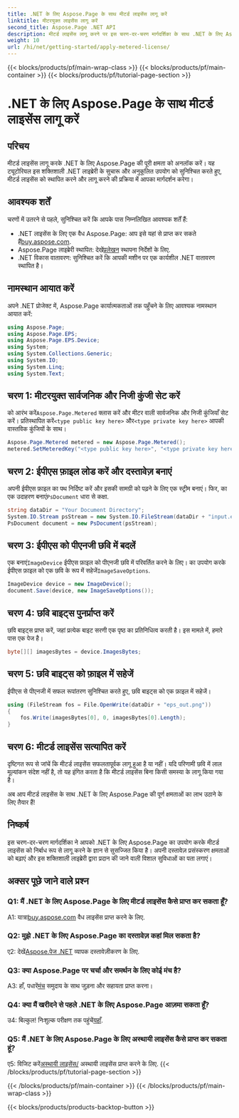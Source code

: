 ```yaml
---
title: .NET के लिए Aspose.Page के साथ मीटर्ड लाइसेंस लागू करें
linktitle: मीटरयुक्त लाइसेंस लागू करें
second_title: Aspose.Page .NET API
description: मीटर्ड लाइसेंस लागू करने पर इस चरण-दर-चरण मार्गदर्शिका के साथ .NET के लिए Aspose.Page के निर्बाध एकीकरण का अन्वेषण करें। दस्तावेज़ प्रसंस्करण को सहजता से अनुकूलित करें।
weight: 10
url: /hi/net/getting-started/apply-metered-license/
---
```


{{< blocks/products/pf/main-wrap-class >}}
{{< blocks/products/pf/main-container >}}
{{< blocks/products/pf/tutorial-page-section >}}

# .NET के लिए Aspose.Page के साथ मीटर्ड लाइसेंस लागू करें

## परिचय

मीटर्ड लाइसेंस लागू करके .NET के लिए Aspose.Page की पूरी क्षमता को अनलॉक करें। यह ट्यूटोरियल इस शक्तिशाली .NET लाइब्रेरी के सुचारू और अनुकूलित उपयोग को सुनिश्चित करते हुए, मीटर्ड लाइसेंस को स्थापित करने और लागू करने की प्रक्रिया में आपका मार्गदर्शन करेगा।

## आवश्यक शर्तें

चरणों में उतरने से पहले, सुनिश्चित करें कि आपके पास निम्नलिखित आवश्यक शर्तें हैं:

-  .NET लाइसेंस के लिए एक वैध Aspose.Page: आप इसे यहां से प्राप्त कर सकते हैं[buy.aspose.com](https://purchase.aspose.com/buy).
-  Aspose.Page लाइब्रेरी स्थापित: देखें[प्रलेखन](https://reference.aspose.com/page/net/) स्थापना निर्देशों के लिए.
- .NET विकास वातावरण: सुनिश्चित करें कि आपकी मशीन पर एक कार्यशील .NET वातावरण स्थापित है।

## नामस्थान आयात करें

अपने .NET प्रोजेक्ट में, Aspose.Page कार्यात्मकताओं तक पहुँचने के लिए आवश्यक नामस्थान आयात करें:

```csharp
using Aspose.Page;
using Aspose.Page.EPS;
using Aspose.Page.EPS.Device;
using System;
using System.Collections.Generic;
using System.IO;
using System.Linq;
using System.Text;
```

## चरण 1: मीटरयुक्त सार्वजनिक और निजी कुंजी सेट करें

 को आरंभ करें`Aspose.Page.Metered` क्लास करें और मीटर वाली सार्वजनिक और निजी कुंजियाँ सेट करें। प्रतिस्थापित करें`<type public key here>` और`<type private key here>` आपकी वास्तविक कुंजियों के साथ।

```csharp
Aspose.Page.Metered metered = new Aspose.Page.Metered();
metered.SetMeteredKey("<type public key here>", "<type private key here>");
```

## चरण 2: ईपीएस फ़ाइल लोड करें और दस्तावेज़ बनाएं

 अपनी ईपीएस फ़ाइल का पथ निर्दिष्ट करें और इसकी सामग्री को पढ़ने के लिए एक स्ट्रीम बनाएं। फिर, का एक उदाहरण बनाएं`PsDocument` धारा से कक्षा.

```csharp
string dataDir = "Your Document Directory";
System.IO.Stream psStream = new System.IO.FileStream(dataDir + "input.eps", System.IO.FileMode.Open, System.IO.FileAccess.Read);
PsDocument document = new PsDocument(psStream);
```

## चरण 3: ईपीएस को पीएनजी छवि में बदलें

 एक बनाएं`ImageDevice` ईपीएस फ़ाइल को पीएनजी छवि में परिवर्तित करने के लिए। का उपयोग करके ईपीएस फ़ाइल को एक छवि के रूप में सहेजें`ImageSaveOptions`.

```csharp
ImageDevice device = new ImageDevice();
document.Save(device, new ImageSaveOptions());
```

## चरण 4: छवि बाइट्स पुनर्प्राप्त करें

छवि बाइट्स प्राप्त करें, जहां प्रत्येक बाइट सरणी एक पृष्ठ का प्रतिनिधित्व करती है। इस मामले में, हमारे पास एक पेज है।

```csharp
byte[][] imagesBytes = device.ImagesBytes;
```

## चरण 5: छवि बाइट्स को फ़ाइल में सहेजें

ईपीएस से पीएनजी में सफल रूपांतरण सुनिश्चित करते हुए, छवि बाइट्स को एक फ़ाइल में सहेजें।

```csharp
using (FileStream fos = File.OpenWrite(dataDir + "eps_out.png"))
{
    fos.Write(imagesBytes[0], 0, imagesBytes[0].Length);
}
```

## चरण 6: मीटर्ड लाइसेंस सत्यापित करें

दृष्टिगत रूप से जांचें कि मीटर्ड लाइसेंस सफलतापूर्वक लागू हुआ है या नहीं। यदि परिणामी छवि में लाल मूल्यांकन संदेश नहीं है, तो यह इंगित करता है कि मीटर्ड लाइसेंस बिना किसी समस्या के लागू किया गया है।

अब आप मीटर्ड लाइसेंस के साथ .NET के लिए Aspose.Page की पूर्ण क्षमताओं का लाभ उठाने के लिए तैयार हैं!

## निष्कर्ष

इस चरण-दर-चरण मार्गदर्शिका ने आपको .NET के लिए Aspose.Page का उपयोग करके मीटर्ड लाइसेंस को निर्बाध रूप से लागू करने के ज्ञान से सुसज्जित किया है। अपनी दस्तावेज़ प्रसंस्करण क्षमताओं को बढ़ाएं और इस शक्तिशाली लाइब्रेरी द्वारा प्रदान की जाने वाली विशाल सुविधाओं का पता लगाएं।

## अक्सर पूछे जाने वाले प्रश्न

### Q1: मैं .NET के लिए Aspose.Page के लिए मीटर्ड लाइसेंस कैसे प्राप्त कर सकता हूँ?

 A1: यात्रा[buy.aspose.com](https://purchase.aspose.com/buy) वैध लाइसेंस प्राप्त करने के लिए.

### Q2: मुझे .NET के लिए Aspose.Page का दस्तावेज़ कहां मिल सकता है?

 ए2: देखें[Aspose.पेज .NET](https://reference.aspose.com/page/net/) व्यापक दस्तावेज़ीकरण के लिए.

### Q3: क्या Aspose.Page पर चर्चा और समर्थन के लिए कोई मंच है?

 A3: हाँ, पधारें[मंच](https://forum.aspose.com/c/page/39) समुदाय के साथ जुड़ना और सहायता प्राप्त करना।

### Q4: क्या मैं खरीदने से पहले .NET के लिए Aspose.Page आज़मा सकता हूँ?

 उ4: बिल्कुल! निःशुल्क परीक्षण तक पहुंचें[यहाँ](https://releases.aspose.com/).

### Q5: मैं .NET के लिए Aspose.Page के लिए अस्थायी लाइसेंस कैसे प्राप्त कर सकता हूं?

 ए5: विजिट करें[अस्थायी लाइसेंस/](https://purchase.aspose.com/temporary-license/) अस्थायी लाइसेंस प्राप्त करने के लिए.
{{< /blocks/products/pf/tutorial-page-section >}}

{{< /blocks/products/pf/main-container >}}
{{< /blocks/products/pf/main-wrap-class >}}

{{< blocks/products/products-backtop-button >}}
